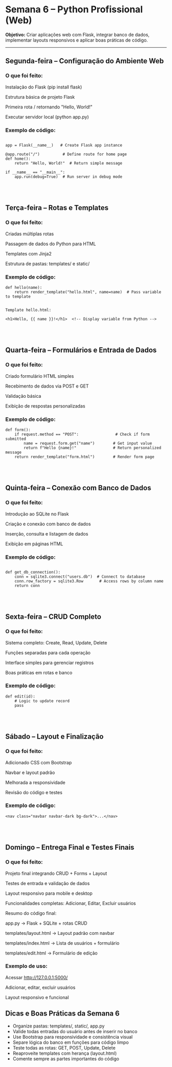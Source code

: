# Semana 6 – Python Profissional (Web)

**Objetivo:** Criar aplicações web com Flask, integrar banco de dados, implementar layouts responsivos e aplicar boas práticas de código.

---

## Segunda-feira – Configuração do Ambiente Web

### O que foi feito:

Instalação do Flask (pip install flask)

Estrutura básica de projeto Flask

Primeira rota / retornando "Hello, World!"

Executar servidor local (python app.py)

### Exemplo de código:

```from flask import Flask  # Import Flask

app = Flask(__name__)   # Create Flask app instance

@app.route("/")          # Define route for home page
def home():
    return "Hello, World!"  # Return simple message

if __name__ == "__main__":
    app.run(debug=True)  # Run server in debug mode
```
<br>


<br>

## Terça-feira – Rotas e Templates

### O que foi feito:

Criadas múltiplas rotas

Passagem de dados do Python para HTML

Templates com Jinja2

Estrutura de pastas: templates/ e static/

### Exemplo de código:

```@app.route("/hello/<name>")                 # Route with variable
def hello(name):
    return render_template("hello.html", name=name)  # Pass variable to template


Template hello.html:

<h1>Hello, {{ name }}!</h1>  <!-- Display variable from Python -->
```
<br>

<br>

## Quarta-feira – Formulários e Entrada de Dados

### O que foi feito:

Criado formulário HTML simples

Recebimento de dados via POST e GET

Validação básica

Exibição de respostas personalizadas

### Exemplo de código:

```@app.route("/form", methods=["GET", "POST"])
def form():
    if request.method == "POST":                # Check if form submitted
        name = request.form.get("name")        # Get input value
        return f"Hello {name}!"                # Return personalized message
    return render_template("form.html")        # Render form page
```
<br>

<br>

## Quinta-feira – Conexão com Banco de Dados

### O que foi feito:

Introdução ao SQLite no Flask

Criação e conexão com banco de dados

Inserção, consulta e listagem de dados

Exibição em páginas HTML

### Exemplo de código:

```import sqlite3

def get_db_connection():
    conn = sqlite3.connect("users.db")  # Connect to database
    conn.row_factory = sqlite3.Row       # Access rows by column name
    return conn
```
<br>

<br>

## Sexta-feira – CRUD Completo

### O que foi feito:

Sistema completo: Create, Read, Update, Delete

Funções separadas para cada operação

Interface simples para gerenciar registros

Boas práticas em rotas e banco

### Exemplo de código:

```@app.route("/edit/<int:id>", methods=["GET","POST"])
def edit(id):
    # Logic to update record
    pass
```
<br>

<br>

## Sábado – Layout e Finalização

### O que foi feito:

Adicionado CSS com Bootstrap

Navbar e layout padrão

Melhorada a responsividade

Revisão do código e testes

### Exemplo de código:

```<link href="https://cdn.jsdelivr.net/npm/bootstrap@5.3.0/dist/css/bootstrap.min.css" rel="stylesheet">
<nav class="navbar navbar-dark bg-dark">...</nav>
```
<br>

<br>

## Domingo – Entrega Final e Testes Finais

### O que foi feito:

Projeto final integrando CRUD + Forms + Layout

Testes de entrada e validação de dados

Layout responsivo para mobile e desktop

Funcionalidades completas: Adicionar, Editar, Excluir usuários

Resumo do código final:

app.py → Flask + SQLite + rotas CRUD

templates/layout.html → Layout padrão com navbar

templates/index.html → Lista de usuários + formulário

templates/edit.html → Formulário de edição

### Exemplo de uso:

Acessar http://127.0.0.1:5000/

Adicionar, editar, excluir usuários

Layout responsivo e funcional

## Dicas e Boas Práticas da Semana 6
- Organize pastas: templates/, static/, app.py
- Valide todas entradas do usuário antes de inserir no banco
- Use Bootstrap para responsividade e consistência visual
- Separe lógica do banco em funções para código limpo
- Teste todas as rotas: GET, POST, Update, Delete
- Reaproveite templates com herança (layout.html)
- Comente sempre as partes importantes do código
